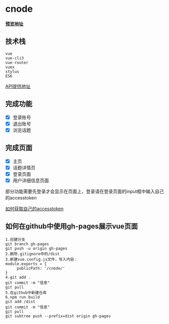 # cnode
**[预览地址](https://kekevvv.github.io/cnode/)**

## 技术栈
```
vue
vue-cli3
vue-router
vuex
stylus
ES6
```
[API提供地址](https://cnodejs.org/api)
## 完成功能
- [x] 登录账号
- [x] 退出账号
- [x] 浏览话题

## 完成页面
- [x] 主页
- [x] 话题详情页
- [x] 登录页面
- [x] 用户详细信息页面

部分功能需要先登录才会显示在页面上，登录请在登录页面的input框中输入自己的accesstoken

[如何获取自己的accesstoken](https://note.youdao.com/share/?id=6a2c41f0617d0ee82179f06206bd48bf&type=note#/)

## 如何在github中使用gh-pages展示vue页面
```
1.创建分支
git branch gh-pages
git push -u origin gh-pages
2.删除.gitignore中的/dist
3.新建vue.config.js文件，写入内容：
module.exports = {
     publicPath: '/cnode/'
}
4.git add .
git commit -m "信息"
git pull 
5.在github中新建仓库
6.npm run build
git add /dist
git commit -m "信息"
git pull
git subtree push --prefix=dist origin gh-pages
```
